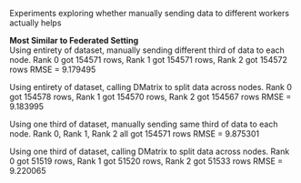 Experiments exploring whether manually sending data to different workers actually helps

**Most Similar to Federated Setting** <br>
Using entirety of dataset, manually sending different third of data to each node.
Rank 0 got 154571 rows, Rank 1 got 154571 rows, Rank 2 got 154572 rows
RMSE = 9.179495

Using entirety of dataset, calling DMatrix to split data across nodes.
Rank 0 got 154578 rows, Rank 1 got 154570 rows, Rank 2 got 154567 rows
RMSE = 9.183995

Using one third of dataset, manually sending same third of data to each node.
Rank 0, Rank 1, Rank 2 all got 154571 rows
RMSE = 9.875301

Using one third of dataset, calling DMatrix to split data across nodes.
Rank 0 got 51519 rows, Rank 1 got 51520 rows, Rank 2 got 51533 rows
RMSE = 9.220065
